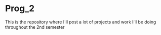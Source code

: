 # Prog_2

This is the repository where I'll post a lot of projects and work I'll be doing throughout the 2nd semester
